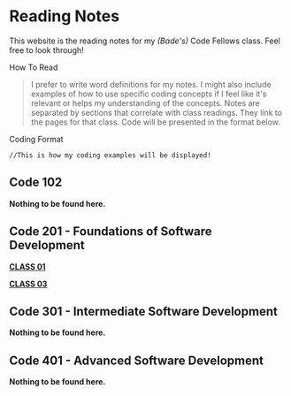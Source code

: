 # Reading Notes

This website is the reading notes for my *(Bade's)* Code Fellows class. Feel free to look through!

How To Read
> I prefer to write word definitions for my notes. I might also include examples of how to use specific coding concepts if I feel like it's relevant or helps my understanding of the concepts. Notes are separated by sections that correlate with class readings. They link to the pages for that class. Code will be presented in the format below.

Coding Format
```
//This is how my coding examples will be displayed!
```

## Code 102
**Nothing to be found here.**

## Code 201 - Foundations of Software Development
[**CLASS 01**](./class-01.md)

[**CLASS 03**](./class-03.md)

## Code 301 - Intermediate Software Development
**Nothing to be found here.**

## Code 401 - Advanced Software Development
**Nothing to be found here.**

